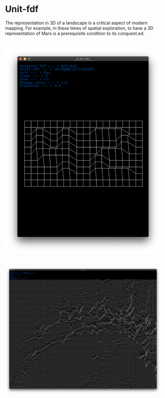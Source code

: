 # Unit-fdf
The representation in 3D of a landscape is a critical aspect of modern mapping. For
example, in these times of spatial exploration, to have a 3D representation of Mars is a
prerequisite condition to its conquest.ed.
#
![Image alt](https://github.com/wandererOdmolyboh/Image/raw/master/FDF_1.png)
# 
![Image alt](https://github.com/wandererOdmolyboh/Image/raw/master/FDF_2.png)
# 
